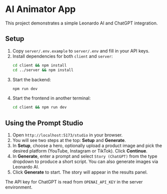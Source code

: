 # AI Animator App

This project demonstrates a simple Leonardo AI and ChatGPT integration.

## Setup
1. Copy `server/.env.example` to `server/.env` and fill in your API keys.
2. Install dependencies for both `client` and `server`:
   ```bash
   cd client && npm install
   cd ../server && npm install
   ```
3. Start the backend:
   ```bash
   npm run dev
   ```
4. Start the frontend in another terminal:
   ```bash
   cd client && npm run dev
   ```

## Using the Prompt Studio
1. Open `http://localhost:5173/studio` in your browser.
2. You will see two steps at the top: **Setup** and **Generate**.
3. In **Setup**, choose a hero, optionally upload a product image and pick the
desired platform (YouTube, Instagram or TikTok). Click **Continue**.
4. In **Generate**, enter a prompt and select `Story (ChatGPT)` from the type
dropdown to produce a short script. You can also generate images via Leonardo AI.
5. Click **Generate** to start. The story will appear in the results panel.

The API key for ChatGPT is read from `OPENAI_API_KEY` in the server environment.
